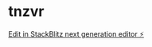# tnzvr

[Edit in StackBlitz next generation editor ⚡️](https://stackblitz.com/~/github.com/didkobravo/tnzvr)